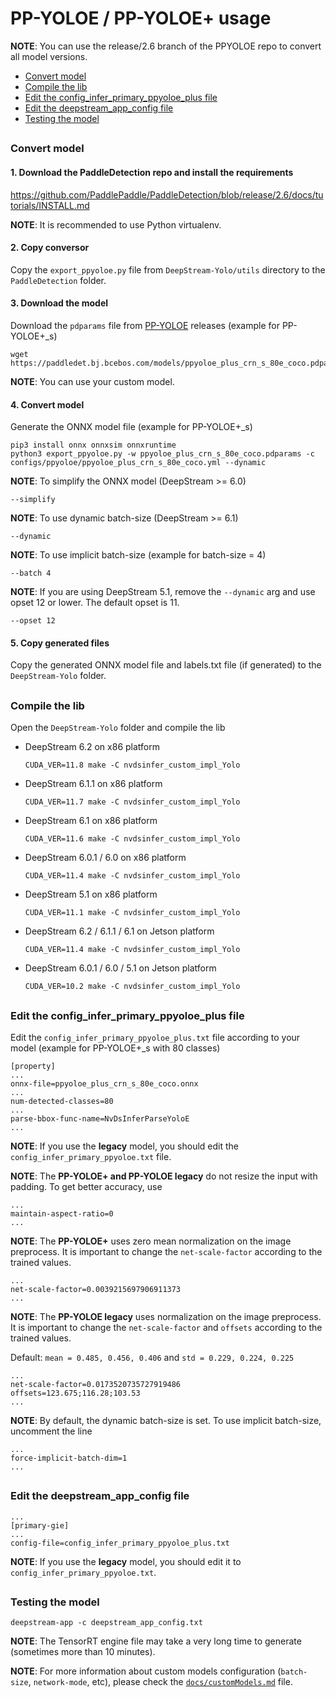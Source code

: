 # PP-YOLOE / PP-YOLOE+ usage

**NOTE**: You can use the release/2.6 branch of the PPYOLOE repo to convert all model versions.

* [Convert model](#convert-model)
* [Compile the lib](#compile-the-lib)
* [Edit the config_infer_primary_ppyoloe_plus file](#edit-the-config_infer_primary_ppyoloe_plus-file)
* [Edit the deepstream_app_config file](#edit-the-deepstream_app_config-file)
* [Testing the model](#testing-the-model)

##

### Convert model

#### 1. Download the PaddleDetection repo and install the requirements

https://github.com/PaddlePaddle/PaddleDetection/blob/release/2.6/docs/tutorials/INSTALL.md

**NOTE**: It is recommended to use Python virtualenv.

#### 2. Copy conversor

Copy the `export_ppyoloe.py` file from `DeepStream-Yolo/utils` directory to the `PaddleDetection` folder.

#### 3. Download the model

Download the `pdparams` file from [PP-YOLOE](https://github.com/PaddlePaddle/PaddleDetection/tree/release/2.6/configs/ppyoloe) releases (example for PP-YOLOE+_s)

```
wget https://paddledet.bj.bcebos.com/models/ppyoloe_plus_crn_s_80e_coco.pdparams
```

**NOTE**: You can use your custom model.

#### 4. Convert model

Generate the ONNX model file (example for PP-YOLOE+_s)

```
pip3 install onnx onnxsim onnxruntime
python3 export_ppyoloe.py -w ppyoloe_plus_crn_s_80e_coco.pdparams -c configs/ppyoloe/ppyoloe_plus_crn_s_80e_coco.yml --dynamic
```

**NOTE**: To simplify the ONNX model (DeepStream >= 6.0)

```
--simplify
```

**NOTE**: To use dynamic batch-size (DeepStream >= 6.1)

```
--dynamic
```

**NOTE**: To use implicit batch-size (example for batch-size = 4)

```
--batch 4
```

**NOTE**: If you are using DeepStream 5.1, remove the `--dynamic` arg and use opset 12 or lower. The default opset is 11.

```
--opset 12
```

#### 5. Copy generated files

Copy the generated ONNX model file and labels.txt file (if generated) to the `DeepStream-Yolo` folder.

##

### Compile the lib

Open the `DeepStream-Yolo` folder and compile the lib

* DeepStream 6.2 on x86 platform

  ```
  CUDA_VER=11.8 make -C nvdsinfer_custom_impl_Yolo
  ```

* DeepStream 6.1.1 on x86 platform

  ```
  CUDA_VER=11.7 make -C nvdsinfer_custom_impl_Yolo
  ```

* DeepStream 6.1 on x86 platform

  ```
  CUDA_VER=11.6 make -C nvdsinfer_custom_impl_Yolo
  ```

* DeepStream 6.0.1 / 6.0 on x86 platform

  ```
  CUDA_VER=11.4 make -C nvdsinfer_custom_impl_Yolo
  ```

* DeepStream 5.1 on x86 platform

  ```
  CUDA_VER=11.1 make -C nvdsinfer_custom_impl_Yolo
  ```

* DeepStream 6.2 / 6.1.1 / 6.1 on Jetson platform

  ```
  CUDA_VER=11.4 make -C nvdsinfer_custom_impl_Yolo
  ```

* DeepStream 6.0.1 / 6.0 / 5.1 on Jetson platform

  ```
  CUDA_VER=10.2 make -C nvdsinfer_custom_impl_Yolo
  ```

##

### Edit the config_infer_primary_ppyoloe_plus file

Edit the `config_infer_primary_ppyoloe_plus.txt` file according to your model (example for PP-YOLOE+_s with 80 classes)

```
[property]
...
onnx-file=ppyoloe_plus_crn_s_80e_coco.onnx
...
num-detected-classes=80
...
parse-bbox-func-name=NvDsInferParseYoloE
...
```

**NOTE**: If you use the **legacy** model, you should edit the `config_infer_primary_ppyoloe.txt` file.

**NOTE**: The **PP-YOLOE+ and PP-YOLOE legacy** do not resize the input with padding. To get better accuracy, use

```
...
maintain-aspect-ratio=0
...
```

**NOTE**: The **PP-YOLOE+** uses zero mean normalization on the image preprocess. It is important to change the `net-scale-factor` according to the trained values.

```
...
net-scale-factor=0.0039215697906911373
...
```

**NOTE**: The **PP-YOLOE legacy** uses normalization on the image preprocess. It is important to change the `net-scale-factor` and `offsets` according to the trained values.

Default: `mean = 0.485, 0.456, 0.406` and `std = 0.229, 0.224, 0.225`

```
...
net-scale-factor=0.0173520735727919486
offsets=123.675;116.28;103.53
...
```

**NOTE**: By default, the dynamic batch-size is set. To use implicit batch-size, uncomment the line

```
...
force-implicit-batch-dim=1
...
```

##

### Edit the deepstream_app_config file

```
...
[primary-gie]
...
config-file=config_infer_primary_ppyoloe_plus.txt
```

**NOTE**: If you use the **legacy** model, you should edit it to `config_infer_primary_ppyoloe.txt`.

##

### Testing the model

```
deepstream-app -c deepstream_app_config.txt
```

**NOTE**: The TensorRT engine file may take a very long time to generate (sometimes more than 10 minutes).

**NOTE**: For more information about custom models configuration (`batch-size`, `network-mode`, etc), please check the [`docs/customModels.md`](customModels.md) file.
